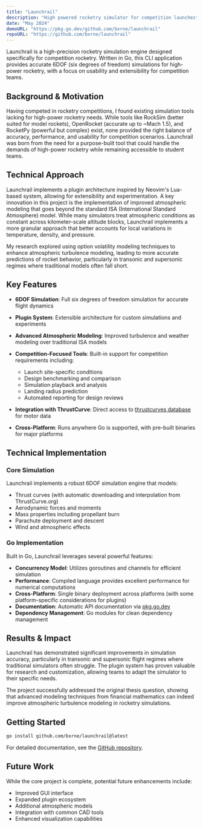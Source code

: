 ```yaml
---
title: "Launchrail"
description: "High powered rocketry simulator for competition launches"
date: "May 2024"
demoURL: "https://pkg.go.dev/github.com/bxrne/launchrail"
repoURL: "https://github.com/bxrne/launchrail"
---
```


Launchrail is a high-precision rocketry simulation engine designed specifically for competition rocketry. Written in Go, this CLI application provides accurate 6DOF (six degrees of freedom) simulations for high-power rocketry, with a focus on usability and extensibility for competition teams.

## Background & Motivation

Having competed in rocketry competitions, I found existing simulation tools lacking for high-power rocketry needs. While tools like RockSim (better suited for model rockets), OpenRocket (accurate up to ~Mach 1.5), and RocketPy (powerful but complex) exist, none provided the right balance of accuracy, performance, and usability for competition scenarios. Launchrail was born from the need for a purpose-built tool that could handle the demands of high-power rocketry while remaining accessible to student teams.

## Technical Approach

Launchrail implements a plugin architecture inspired by Neovim's Lua-based system, allowing for extensibility and experimentation. A key innovation in this project is the implementation of improved atmospheric modeling that goes beyond the standard ISA (International Standard Atmosphere) model. While many simulators treat atmospheric conditions as constant across kilometer-scale altitude blocks, Launchrail implements a more granular approach that better accounts for local variations in temperature, density, and pressure.

My research explored using option volatility modeling techniques to enhance atmospheric turbulence modeling, leading to more accurate predictions of rocket behavior, particularly in transonic and supersonic regimes where traditional models often fall short.

## Key Features

- **6DOF Simulation**: Full six degrees of freedom simulation for accurate flight dynamics

- **Plugin System**: Extensible architecture for custom simulations and experiments

- **Advanced Atmospheric Modeling**: Improved turbulence and weather modeling over traditional ISA models

- **Competition-Focused Tools**: Built-in support for competition requirements including:
  - Launch site-specific conditions
  - Design benchmarking and comparison
  - Simulation playback and analysis
  - Landing radius prediction
  - Automated reporting for design reviews

- **Integration with ThrustCurve**: Direct access to [thrustcurves database](https://thrustcurves.org) for motor data

- **Cross-Platform**: Runs anywhere Go is supported, with pre-built binaries for major platforms

## Technical Implementation

### Core Simulation

Launchrail implements a robust 6DOF simulation engine that models:

- Thrust curves (with automatic downloading and interpolation from ThrustCurve.org)
- Aerodynamic forces and moments
- Mass properties including propellant burn
- Parachute deployment and descent
- Wind and atmospheric effects

### Go Implementation

Built in Go, Launchrail leverages several powerful features:

- **Concurrency Model**: Utilizes goroutines and channels for efficient simulation
- **Performance**: Compiled language provides excellent performance for numerical computations
- **Cross-Platform**: Single binary deployment across platforms (with some platform-specific considerations for plugins)
- **Documentation**: Automatic API documentation via [pkg.go.dev](https://pkg.go.dev/github.com/bxrne/launchrail)
- **Dependency Management**: Go modules for clean dependency management

## Results & Impact

Launchrail has demonstrated significant improvements in simulation accuracy, particularly in transonic and supersonic flight regimes where traditional simulators often struggle. The plugin system has proven valuable for research and customization, allowing teams to adapt the simulator to their specific needs.

The project successfully addressed the original thesis question, showing that advanced modeling techniques from financial mathematics can indeed improve atmospheric turbulence modeling in rocketry simulations.

## Getting Started

```bash
go install github.com/bxrne/launchrail@latest
```

For detailed documentation, see the [GitHub repository](https://github.com/bxrne/launchrail).

## Future Work

While the core project is complete, potential future enhancements include:

- Improved GUI interface
- Expanded plugin ecosystem
- Additional atmospheric models
- Integration with common CAD tools
- Enhanced visualization capabilities
